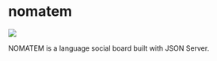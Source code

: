 # nomatem
![](https://imgur.com/LqwfMZo.png)

NOMATEM is a language social board built with JSON Server.
